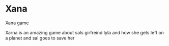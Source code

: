 # Xana
Xana game

Xarna is an amazing game about sals girfreind lyla and how she gets left on a planet and sal goes to save her
